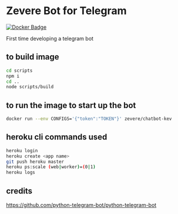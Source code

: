 # Zevere Bot for Telegram

[![Docker Badge]](https://hub.docker.com/r/zevere/chatbot-hepir)

First time developing a telegram bot

## to build image

```sh
cd scripts
npm i
cd ..
node scripts/build
```

## to run the image to start up the bot

```sh
docker run --env CONFIGS='{"token":"TOKEN"}' zevere/chatbot-kev
```

## heroku cli commands used

```sh
heroku login
heroku create <app name>
git push heroku master
heroku ps:scale (web|worker)=(0|1)
heroku logs
```

## credits
https://github.com/python-telegram-bot/python-telegram-bot

[Docker Badge]: https://img.shields.io/docker/pulls/zevere/chatbot-hepir.svg